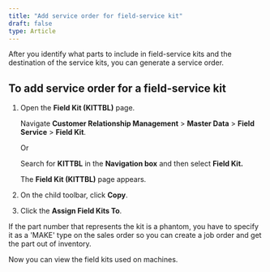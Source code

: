 ```yaml
---
title: "Add service order for field-service kit"
draft: false
type: Article
---
```


After you identify what parts to include in field-service kits and the destination of the service kits, you can generate a service order.

## To add service order for a field-service kit

1. Open the  **Field Kit (KITTBL)** page.

    Navigate **Customer Relationship Management** > **Master Data** > **Field Service** > **Field Kit**.

    Or

    Search for **KITTBL** in the **Navigation box** and then select **Field Kit.**

    The **Field Kit (KITTBL)** page appears.

2. On the child toolbar, click **Copy**.

3. Click the **Assign Field Kits To**.

If the part number that represents the kit is a phantom, you have to specify it as a 'MAKE' type on the sales order so you can create a job order and get the part out of inventory.

Now you can view the field kits used on machines. 

​